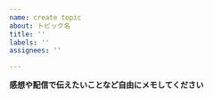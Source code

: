 ```yaml
---
name: create topic
about: トピック名
title: ''
labels: ''
assignees: ''

---
```


**感想や配信で伝えたいことなど自由にメモしてください**
